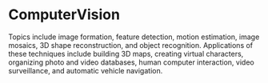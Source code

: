 # ComputerVision
Topics include image formation, feature detection, motion estimation, image mosaics, 3D shape reconstruction, and object recognition. Applications of these techniques include building 3D maps, creating virtual characters, organizing photo and video databases, human computer interaction, video surveillance, and automatic vehicle navigation.
